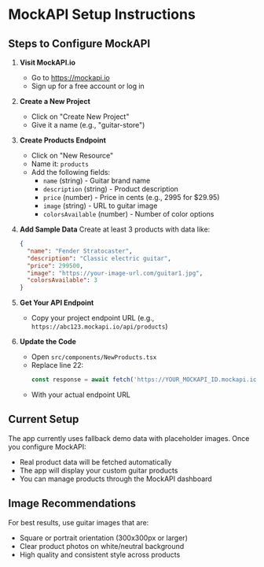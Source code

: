 # MockAPI Setup Instructions

## Steps to Configure MockAPI

1. **Visit MockAPI.io**
   - Go to https://mockapi.io
   - Sign up for a free account or log in

2. **Create a New Project**
   - Click on "Create New Project"
   - Give it a name (e.g., "guitar-store")

3. **Create Products Endpoint**
   - Click on "New Resource"
   - Name it: `products`
   - Add the following fields:
     - `name` (string) - Guitar brand name
     - `description` (string) - Product description
     - `price` (number) - Price in cents (e.g., 2995 for $29.95)
     - `image` (string) - URL to guitar image
     - `colorsAvailable` (number) - Number of color options

4. **Add Sample Data**
   Create at least 3 products with data like:
   ```json
   {
     "name": "Fender Stratocaster",
     "description": "Classic electric guitar",
     "price": 299500,
     "image": "https://your-image-url.com/guitar1.jpg",
     "colorsAvailable": 3
   }
   ```

5. **Get Your API Endpoint**
   - Copy your project endpoint URL (e.g., `https://abc123.mockapi.io/api/products`)

6. **Update the Code**
   - Open `src/components/NewProducts.tsx`
   - Replace line 22:
     ```typescript
     const response = await fetch('https://YOUR_MOCKAPI_ID.mockapi.io/api/products');
     ```
   - With your actual endpoint URL

## Current Setup

The app currently uses fallback demo data with placeholder images. Once you configure MockAPI:
- Real product data will be fetched automatically
- The app will display your custom guitar products
- You can manage products through the MockAPI dashboard

## Image Recommendations

For best results, use guitar images that are:
- Square or portrait orientation (300x300px or larger)
- Clear product photos on white/neutral background
- High quality and consistent style across products
